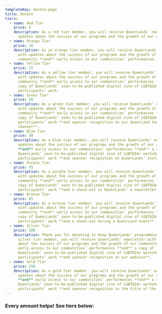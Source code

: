 ```yaml
---
templateKey: donate-page
title: Donate
tiers:
  - name: Red Tier
    price: 5
    description: As a red tier member, you will receive QueerLands’ newsletter with
      updates about the success of our programs and the growth of our community.
  - name: Orange Tier
    price: 10
    description: As an orange tier member, you will receive QueerLands’ newsletter
      with updates about the success of our programs and the growth of our
      community **and** early access to our communities’ performances.
  - name: Yellow Tier
    price: 15
    description: As a yellow tier member, you will receive QueerLands’ newsletter
      with updates about the success of our programs and the growth of our
      community **and** early access to our communities’ performances **and** a
      copy of QueerLands’ soon-to-be-published digital zine of LGBTQIA+ workshop
      participants’ work.
  - name: Green Tier
    price: 20
    description: As a green tier member, you will receive QueerLands’ newsletter
      with updates about the success of our programs and the growth of our
      community **and** early access to our communities’ performances **and** a
      copy of QueerLands’ soon-to-be-published digital zine of LGBTQIA+ workshop
      participants’ work **and sponsor recognition on our QueerLand Youtube
      channel**.
  - name: Blue Tier
    price: 30
    description: As a blue tier member, you will receive QueerLands’ newsletter with
      updates about the success of our programs and the growth of our community
      **and** early access to our communities’ performances **and** a copy of
      QueerLands’ soon-to-be-published digital zine of LGBTQIA+ workshop
      participants’ work **and sponsor recognition on QueerLands’ Instagram**.
  - name: Purple Tier
    price: 45
    description: As a purple tier member, you will receive QueerLands’ newsletter
      with updates about the success of our programs and the growth of our
      community **and** early access to our communities’ performances **and** a
      copy of QueerLands’ soon-to-be-published digital zine of LGBTQIA+ workshop
      participants’ work **and a shout-out in QueerLands’ e-newsletter**.
  - name: Bronze Tier
    price: 65
    description: As a bronze tier member, you will receive QueerLands’ newsletter
      with updates about the success of our programs and the growth of our
      community **and** early access to our communities’ performances **and** a
      copy of QueerLands’ soon-to-be-published digital zine of LGBTQIA+ workshop
      participants’ work **and a shout-out during a QueerLand event**.
  - name: Silver Tier
    price: 100
    description: Thank you for donating to keep QueerLands' programming free! As a
      silver tier member, you will receive QueerLands’ newsletter with updates
      about the success of our programs and the growth of our community **and**
      early access to our communities’ performances **and** a copy of
      QueerLands’ soon-to-be-published digital zine of LGBTQIA+ workshop
      participants’ work **and sponsor recognition on our website**.
  - name: Gold Tier
    price: 250
    description: As a gold tier member, you will receive QueerLands’ newsletter with
      updates about the success of our programs and the growth of our community
      **and** early access to our communities’ performances **and** a copy of
      QueerLands’ soon-to-be-published digital zine of LGBTQIA+ workshop
      participants’ work **and sponsor recognition in the title of the event**!
---
```

### Every amount helps! See tiers below: